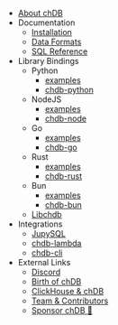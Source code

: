 <!-- docs/_sidebar.md -->

* [About chDB](/)
* Documentation
  * [Installation](install.md)
  * [Data Formats](formats.md)
  * [SQL Reference](sql.md)
* Library Bindings
  * Python
    * [examples](/install?id=installation-1)
    * [chdb-python](https://github.com/chdb-io/chdb)
  * NodeJS
    * [examples](/install?id=installation-2)
    * [chdb-node](https://github.com/chdb-io/chdb-node)
  * Go
    * [examples](/install?id=installation-3)
    * [chdb-go](https://github.com/chdb-io/chdb-go)
  * Rust
    * [examples](/install?id=usage-3)
    * [chdb-rust](https://github.com/chdb-io/chdb-rust)
  * Bun
    * [examples](/install?id=installation-4)
    * [chdb-bun](https://github.com/chdb-io/chdb-bun)
  * [Libchdb](https://github.com/chdb-io/chdb)
* Integrations
  * [JupySQL](https://jupysql.ploomber.io/en/latest/integrations/chdb.html)
  * [chdb-lambda](https://github.com/chdb-io/chdb-lambda)
  * [chdb-cli](https://github.com/chdb-io/chdb-cli)
* External Links
  * [Discord](https://discord.gg/Njw5YXSPPc)
  * [Birth of chDB](https://auxten.com/the-birth-of-chdb/)
  * [ClickHouse & chDB](https://clickhouse.com/blog/welcome-chdb-to-clickhouse)
  * [Team & Contributors](https://github.com/chdb-io/chdb#contributors)
  * [Sponsor chDB 💛](https://github.com/sponsors/chdb-io)
